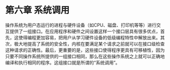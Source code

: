 # 第六章 系统调用

操作系统为用户态运行的进程与硬件设备（如CPU、磁盘、打印机等等）进行交互提供了一组接口。在应用程序和硬件之间设置这样一个接口层具有很多优点，首先，这使得编程更加容易，把用户从学习硬件设备的低级编程特性中解放出来。其次，极大地提高了系统的安全性，内核在要满足某个请求之前就可以在接口级检查这种请求的正确性。最后，更重要的是，这些接口使得程序更具有可移植性，因为只要不同操作系统所提供的一组接口相同，那么在这些操作系统之上就可以正确地编译和执行相同的程序。这组接口就是所谓的“系统调用”。